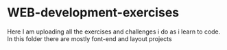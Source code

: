 # WEB-development-exercises

Here I am uploading all the exercises and challenges i do as i learn to code. In this folder there are mostly font-end and layout projects
